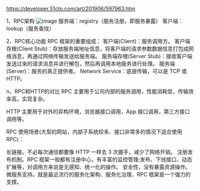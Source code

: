https://developer.51cto.com/art/201906/597963.htm

1、RPC架构
![image](https://user-images.githubusercontent.com/42859030/111880870-c5ddd680-89e8-11eb-97aa-d8f7705bb30e.png)
服务端：registry（服务注册，即服务暴露）
客户端：lookup（服务查找）

2、RPC核心功能
 RPC 框架的重要组成：
客户端(Client)：服务调用方。
客户端存根(Client Stub)：存放服务端地址信息，将客户端的请求参数数据信息打包成网络消息，再通过网络传输发送给服务端。
服务端存根(Server Stub)：接收客户端发送过来的请求消息并进行解包，然后再调用本地服务进行处理。
服务端(Server)：服务的真正提供者。
Network Service：底层传输，可以是 TCP 或 HTTP。


n、RPC和HTTP的对比
RPC 主要用于公司内部的服务调用，性能消耗低，传输效率高，实现复杂。

HTTP 主要用于对外的异构环境，浏览器接口调用，App 接口调用，第三方接口调用等。

RPC 使用场景(大型的网站，内部子系统较多、接口非常多的情况下适合使用 RPC)：

长链接。不必每次通信都要像 HTTP 一样去 3 次握手，减少了网络开销。
注册发布机制。RPC 框架一般都有注册中心，有丰富的监控管理;发布、下线接口、动态扩展等，对调用方来说是无感知、统一化的操作。
安全性，没有暴露资源操作。
微服务支持。就是最近流行的服务化架构、服务化治理，RPC 框架是一个强力的支撑。
